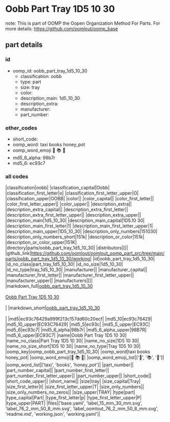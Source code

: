 # Oobb Part Tray 1D5 10 30  

note: This is part of OOMP the Oopen Organization Method For Parts. For more details: https://github.com/oomlout/oomp_base

##  part details





### id
* oomp_id: oobb_part_tray_1d5_10_30
  * classification: oobb
  * type: part
  * size: tray
  * color: 
  * description_main: 1d5_10_30
  * description_extra: 
  * manufacturer: 
  * part_number: 

### other_codes
* short_code: 
* oomp_word: taxi books honey_pot
* oomp_word_emoji :taxi: :books: :honey_pot:
* md5_6_alpha: 98b7r
* md5_6: ec93c7

### all codes 
|classification|oobb|
|classification_capital|Oobb|
|classification_first_letter|o|
|classification_first_letter_upper|O|
|classification_upper|OOBB|
|color||
|color_capital||
|color_first_letter||
|color_first_letter_upper||
|color_upper||
|description_extra||
|description_extra_capital||
|description_extra_first_letter||
|description_extra_first_letter_upper||
|description_extra_upper||
|description_main|1d5_10_30|
|description_main_capital|1D5.10 30|
|description_main_first_letter|1|
|description_main_first_letter_upper|1|
|description_main_upper|1D5_10_30|
|description_only_numbers|151030|
|description_only_numbers_short|151k|
|description_or_color|151k|
|description_or_color_upper|151K|
|directory|parts/oobb_part_tray_1d5_10_30|
|distributors|[]|
|github_link|https://github.com/oomlout/oomlout_oomp_part_src/tree/main/parts/oobb_part_tray_1d5_10_30/working|
|id|oobb_part_tray_1d5_10_30|
|id_no_class|part_tray_1d5_10_30|
|id_no_size|1d5_10_30|
|id_no_type|tray_1d5_10_30|
|manufacturer||
|manufacturer_capital||
|manufacturer_first_letter||
|manufacturer_first_letter_upper||
|manufacturer_upper||
|manufacturers|[]|
|markdown_full|[oobb_part_tray_1d5_10_30](https://github.com/oomlout/oomlout_oomp_part_src/tree/main/parts/oobb_part_tray_1d5_10_30/working)<br>[](https://github.com/oomlout/oomlout_oomp_part_src/tree/main/parts/oobb_part_tray_1d5_10_30/working)<br>[Oobb Part Tray 1D5 10 30](https://github.com/oomlout/oomlout_oomp_part_src/tree/main/parts/oobb_part_tray_1d5_10_30/working)<br><br>|
|markdown_short|[oobb_part_tray_1d5_10_30](https://github.com/oomlout/oomlout_oomp_part_src/tree/main/parts/oobb_part_tray_1d5_10_30/working)<br><br>|
|md5|ec93c76429a999f213c157dd60c20ecf|
|md5_10|ec93c76429|
|md5_10_upper|EC93C76429|
|md5_5|ec93c|
|md5_5_upper|EC93C|
|md5_6|ec93c7|
|md5_6_alpha|98b7r|
|md5_6_alpha_upper|98B7R|
|md5_6_upper|EC93C7|
|name|Oobb Part Tray 1D5 10 30|
|name_no_class|Part Tray 1D5 10 30|
|name_no_size|1D5 10 30|
|name_no_size_short|1D5 10 30|
|name_no_type|Tray 1D5 10 30|
|oomp_key|oomp_oobb_part_tray_1d5_10_30|
|oomp_word|taxi books honey_pot|
|oomp_word_emoji|:taxi: :books: :honey_pot:|
|oomp_word_emoji_list|[':taxi:', ':books:', ':honey_pot:']|
|oomp_word_list|['taxi', 'books', 'honey_pot']|
|part_number||
|part_number_capital||
|part_number_first_letter||
|part_number_first_letter_upper||
|part_number_upper||
|short_code||
|short_code_upper||
|short_name||
|size|tray|
|size_capital|Tray|
|size_first_letter|t|
|size_first_letter_upper|T|
|size_only_numbers||
|size_only_numbers_no_zeros||
|size_upper|TRAY|
|type|part|
|type_capital|Part|
|type_first_letter|p|
|type_first_letter_upper|P|
|type_upper|PART|
|files|['base.yaml', 'label_15_mm_30_mm.svg', 'label_76_2_mm_50_8_mm.svg', 'label_oomlout_76_2_mm_50_8_mm.svg', 'readme.md', 'working.json', 'working.yaml']|
